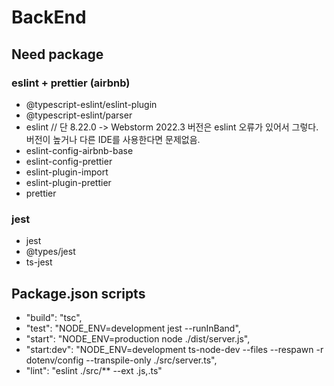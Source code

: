 # BackEnd

## Need package

### eslint + prettier (airbnb)
- @typescript-eslint/eslint-plugin
- @typescript-eslint/parser
- eslint // 단 8.22.0 -> Webstorm 2022.3 버전은 eslint 오류가 있어서 그렇다. 버전이 높거나 다른 IDE를 사용한다면 문제없음.
- eslint-config-airbnb-base
- eslint-config-prettier
- eslint-plugin-import
- eslint-plugin-prettier
- prettier

### jest
- jest
- @types/jest
- ts-jest

## Package.json scripts

- "build": "tsc",
- "test": "NODE_ENV=development jest --runInBand",
- "start": "NODE_ENV=production node ./dist/server.js",
- "start:dev": "NODE_ENV=development ts-node-dev --files --respawn -r dotenv/config --transpile-only ./src/server.ts",
- "lint": "eslint ./src/** --ext .js,.ts"
